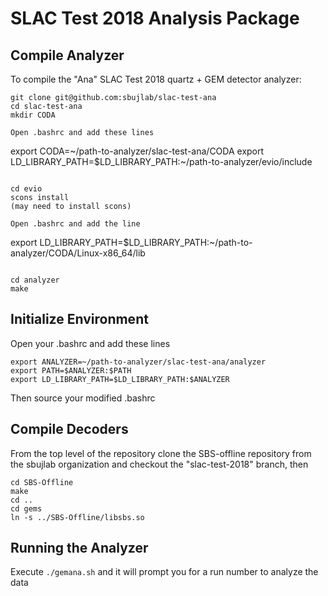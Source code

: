 # SLAC Test 2018 Analysis Package

## Compile Analyzer

To compile the "Ana" SLAC Test 2018 quartz + GEM detector analyzer:
```
git clone git@github.com:sbujlab/slac-test-ana
cd slac-test-ana
mkdir CODA

Open .bashrc and add these lines
```
export CODA=~/path-to-analyzer/slac-test-ana/CODA
export LD_LIBRARY_PATH=$LD_LIBRARY_PATH:~/path-to-analyzer/evio/include
```

cd evio
scons install
(may need to install scons)

Open .bashrc and add the line
```
export LD_LIBRARY_PATH=$LD_LIBRARY_PATH:~/path-to-analyzer/CODA/Linux-x86_64/lib
```

cd analyzer
make
```

## Initialize Environment

Open your .bashrc and add these lines
```
export ANALYZER=~/path-to-analyzer/slac-test-ana/analyzer
export PATH=$ANALYZER:$PATH
export LD_LIBRARY_PATH=$LD_LIBRARY_PATH:$ANALYZER
```
Then source your modified .bashrc

## Compile Decoders

From the top level of the repository clone the SBS-offline repository from the sbujlab organization and checkout the "slac-test-2018" branch, then
```
cd SBS-Offline
make
cd ..
cd gems
ln -s ../SBS-Offline/libsbs.so
```

## Running the Analyzer

Execute ```./gemana.sh``` and it will prompt you for a run number to analyze the data
